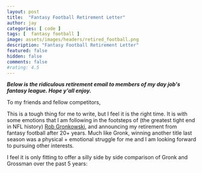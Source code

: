 ```yaml
---
layout: post
title:  "Fantasy Football Retirement Letter"
author: jay
categories: [ code ]
tags: [  fantasy football ] 
image: assets/images/headers/retired_football.png
description: "Fantasy Football Retirement Letter"
featured: false
hidden: false
comments: false
#rating: 4.5
---
```




<p><strong><em>Below is the ridiculous retirement email to members of my day job's fantasy league. Hope y'all enjoy.</em></strong></p>
<p>To my friends and fellow competitors,</p>
<p>This is a tough thing for me to write, but I feel it is the right time. It is with some emotions that I am following in the footsteps of (the greatest tight end in NFL history) <a href="https://www.pro-football-reference.com/players/G/GronRo00.htm" target="_blank">Rob Gronkowski</a>, and announcing my retirement from fantasy football after 20+ years. Much like Gronk, winning another title last season was a physical + emotional struggle for me and I am looking forward to pursuing other interests.&nbsp;</p>
<p>I feel it is only fitting to offer a silly side by side comparison of Gronk and Grossman over the past 5 years:</p>


<p><img src="{{ site.baseurl }}/assets/images/grossman_vs_gronk.png" alt="" /></p>